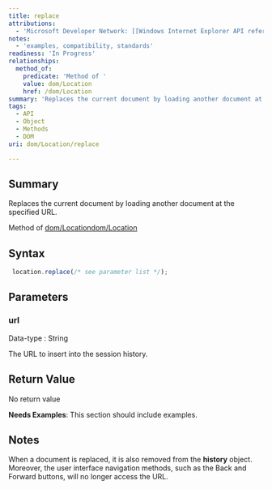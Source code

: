 ```yaml
---
title: replace
attributions:
  - 'Microsoft Developer Network: [[Windows Internet Explorer API reference](http://msdn.microsoft.com/en-us/library/ie/hh828809%28v=vs.85%29.aspx) Article]'
notes:
  - 'examples, compatibility, standards'
readiness: 'In Progress'
relationships:
  method_of:
    predicate: 'Method of '
    value: dom/Location
    href: /dom/Location
summary: 'Replaces the current document by loading another document at the specified URL.'
tags:
  - API
  - Object
  - Methods
  - DOM
uri: dom/Location/replace

---
```

## <span>Summary</span>

Replaces the current document by loading another document at the specified URL.

Method of [dom/Location](/dom/Location)[dom/Location](/dom/Location)

## <span>Syntax</span>

``` js
 location.replace(/* see parameter list */);
```

## <span>Parameters</span>

### <span>url</span>

 Data-type
:   String

 The URL to insert into the session history.

## <span>Return Value</span>

No return value

**Needs Examples**: This section should include examples.

## <span>Notes</span>

When a document is replaced, it is also removed from the **history** object. Moreover, the user interface navigation methods, such as the Back and Forward buttons, will no longer access the URL.